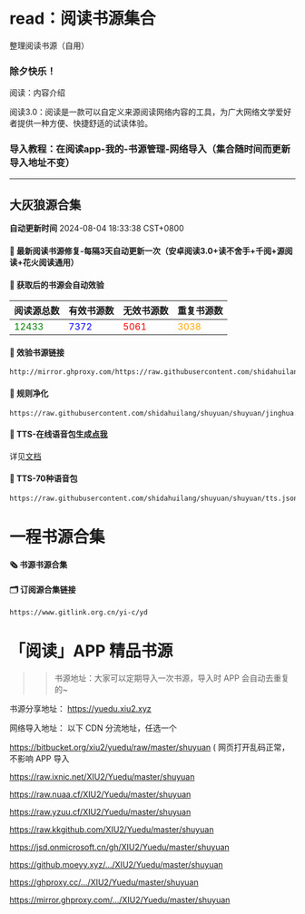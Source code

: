 # read：阅读书源集合
整理阅读书源（自用）
### 除夕快乐！
阅读：内容介绍

阅读3.0：阅读是一款可以自定义来源阅读网络内容的工具，为广大网络文学爱好者提供一种方便、快捷舒适的试读体验。

### 导入教程：在阅读app-我的-书源管理-网络导入（集合随时间而更新 导入地址不变）
------

## 大灰狼源合集

**自动更新时间** 2024-08-04 18:33:38 CST+0800
#### 🚩 最新阅读书源修复-每隔3天自动更新一次（安卓阅读3.0+读不舍手+千阅+源阅读+花火阅读通用）
#### 🚩 获取后的书源会自动效验

<!-- 更新位置开始 -->
| 阅读源总数 | 有效书源数 | 无效书源数 | 重复书源数 |
|------------|------------|------------|--------------|
| <span style="color:green;">12433</span> | <span style="color:blue;">7372</span> | <span style="color:red;">5061</span> | <span style="color:orange;">3038</span> |
<!-- 更新位置结束 -->
#### 🚩 效验书源链接
```
http://mirror.ghproxy.com/https://raw.githubusercontent.com/shidahuilang/shuyuan/shuyuan/good.json
```

#### 🚩 规则净化
```
https://raw.githubusercontent.com/shidahuilang/shuyuan/shuyuan/jinghua.json
```
#### 🚩 TTS-在线语音包生成[点我](http://tts.228088.xyz:3008)
详见[文档](https://github.com/shidahuilang/shuyuan/blob/shuyuan/doc.md)
#### 🚩 TTS-70种语音包
```
https://raw.githubusercontent.com/shidahuilang/shuyuan/shuyuan/tts.json
```

# 一程书源合集

#### 🗞️ 书源书源合集
#### 🗂️ 订阅源合集链接
```
https://www.gitlink.org.cn/yi-c/yd
```
# 「阅读」APP 精品书源
>> 书源地址：大家可以定期导入一次书源，导入时 APP 会自动去重复的~

书源分享地址： https://yuedu.xiu2.xyz

网络导入地址： 以下 CDN 分流地址，任选一个

https://bitbucket.org/xiu2/yuedu/raw/master/shuyuan ( 网页打开乱码正常，不影响 APP 导入

https://raw.ixnic.net/XIU2/Yuedu/master/shuyuan

https://raw.nuaa.cf/XIU2/Yuedu/master/shuyuan

https://raw.yzuu.cf/XIU2/Yuedu/master/shuyuan

https://raw.kkgithub.com/XIU2/Yuedu/master/shuyuan

https://jsd.onmicrosoft.cn/gh/XIU2/Yuedu/master/shuyuan

https://github.moeyy.xyz/.../XIU2/Yuedu/master/shuyuan

https://ghproxy.cc/.../XIU2/Yuedu/master/shuyuan

https://mirror.ghproxy.com/.../XIU2/Yuedu/master/shuyuan
